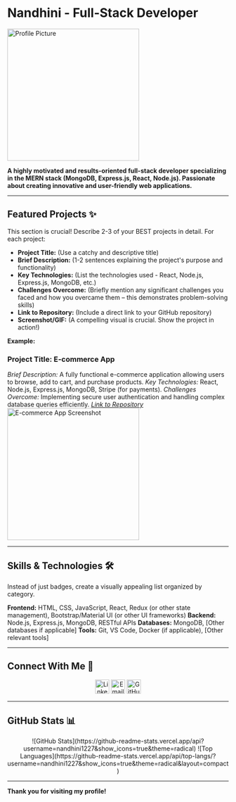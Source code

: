 # Nandhini - Full-Stack Developer

<img src="./Profile/your_professional_photo.jpg" alt="Profile Picture" width="300px">  <!-- Replace with your professional photo -->

**A highly motivated and results-oriented full-stack developer specializing in the MERN stack (MongoDB, Express.js, React, Node.js).  Passionate about creating innovative and user-friendly web applications.**

---

## Featured Projects ✨

This section is crucial!  Describe 2-3 of your BEST projects in detail.  For each project:

* **Project Title:** (Use a catchy and descriptive title)
* **Brief Description:**  (1-2 sentences explaining the project's purpose and functionality)
* **Key Technologies:** (List the technologies used - React, Node.js, Express.js, MongoDB, etc.)
* **Challenges Overcome:** (Briefly mention any significant challenges you faced and how you overcame them – this demonstrates problem-solving skills)
* **Link to Repository:** (Include a direct link to your GitHub repository)
* **Screenshot/GIF:** (A compelling visual is crucial.  Show the project in action!)

**Example:**

### Project Title:  E-commerce App

*Brief Description:* A fully functional e-commerce application allowing users to browse, add to cart, and purchase products.
*Key Technologies:* React, Node.js, Express.js, MongoDB, Stripe (for payments).
*Challenges Overcome:* Implementing secure user authentication and handling complex database queries efficiently.
*[Link to Repository](https://github.com/yourusername/ecommerce-app)*
<img src="your_project_screenshot.png" alt="E-commerce App Screenshot" width="300">


<!-- Repeat this section for your other projects -->


---

## Skills & Technologies 🛠️

Instead of just badges, create a visually appealing list organized by category.

**Frontend:** HTML, CSS, JavaScript, React, Redux (or other state management), Bootstrap/Material UI (or other UI frameworks)
**Backend:** Node.js, Express.js, MongoDB, RESTful APIs
**Databases:** MongoDB, [Other databases if applicable]
**Tools:** Git, VS Code, Docker (if applicable), [Other relevant tools]


---

## Connect With Me 🤝

<p align="center">
  <a href="https://www.linkedin.com/in/yourlinkedinprofile"><img src="https://raw.githubusercontent.com/rahulbanerjee26/githubAboutMeGenerator/main/icons/linked-in-alt.svg" alt="LinkedIn" width="32"></a>
  <a href="mailto:your_email@example.com"><img src="https://i.imgur.com/4pK304o.png" alt="Email" width="32"></a> <!-- Add a relevant email icon -->
  <a href="https://github.com/nandhini1227"><img src="https://raw.githubusercontent.com/rahulbanerjee26/githubAboutMeGenerator/main/icons/github.svg" alt="GitHub" width="32"></a>
  <!-- Add other relevant links (Portfolio, personal website etc.) -->
</p>


---

## GitHub Stats 📊

<p align="center">
  ![GitHub Stats](https://github-readme-stats.vercel.app/api?username=nandhini1227&show_icons=true&theme=radical)
  ![Top Languages](https://github-readme-stats.vercel.app/api/top-langs/?username=nandhini1227&show_icons=true&theme=radical&layout=compact)
</p>

---

**Thank you for visiting my profile!**
